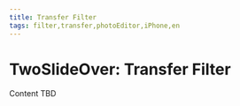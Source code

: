```yaml
---
title: Transfer Filter
tags: filter,transfer,photoEditor,iPhone,en
---
```


# TwoSlideOver: Transfer Filter

Content TBD
